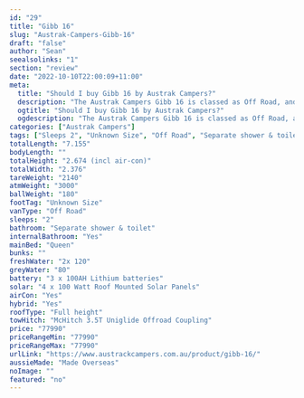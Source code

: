 ```yaml
---
id: "29"
title: "Gibb 16"
slug: "Austrak-Campers-Gibb-16"
draft: "false"
author: "Sean"
seealsolinks: "1"
section: "review"
date: "2022-10-10T22:00:09+11:00"
meta:
  title: "Should I buy Gibb 16 by Austrak Campers?"
  description: "The Austrak Campers Gibb 16 is classed as Off Road, and sleeps 2 people. It is Made Overseas and comes in at Unknown Size. It generally has Separate shower & toilet."
  ogtitle: "Should I buy Gibb 16 by Austrak Campers?"
  ogdescription: "The Austrak Campers Gibb 16 is classed as Off Road, and sleeps 2 people. It is Made Overseas and comes in at Unknown Size. It generally has Separate shower & toilet."
categories: ["Austrak Campers"]
tags: ["Sleeps 2", "Unknown Size", "Off Road", "Separate shower & toilet", "Full height", "70 - 80k"]
totalLength: "7.155"
bodyLength: ""
totalHeight: "2.674 (incl air-con)"
totalWidth: "2.376"
tareWeight: "2140"
atmWeight: "3000"
ballWeight: "180"
footTag: "Unknown Size"
vanType: "Off Road"
sleeps: "2"
bathroom: "Separate shower & toilet"
internalBathroom: "Yes"
mainBed: "Queen"
bunks: ""
freshWater: "2x 120"
greyWater: "80"
battery: "3 x 100AH Lithium batteries"
solar: "4 x 100 Watt Roof Mounted Solar Panels"
airCon: "Yes"
hybrid: "Yes"
roofType: "Full height"
towHitch: "McHitch 3.5T Uniglide Offroad Coupling"
price: "77990"
priceRangeMin: "77990"
priceRangeMax: "77990"
urlLink: "https://www.austrackcampers.com.au/product/gibb-16/"
aussieMade: "Made Overseas"
noImage: ""
featured: "no"
---
```

